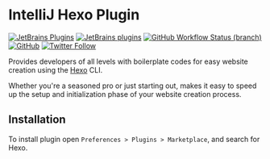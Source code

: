 # IntelliJ Hexo Plugin

[![JetBrains Plugins](https://img.shields.io/jetbrains/plugin/v/21355-hexo)](https://plugins.jetbrains.com/plugin/21355-hexo)
[![JetBrains plugins](https://img.shields.io/jetbrains/plugin/d/21355-hexo)](https://plugins.jetbrains.com/plugin/21355-hexo/versions)
[![GitHub Workflow Status (branch)](https://img.shields.io/github/actions/workflow/status/KartanHQ/intellij-hexo/build.yml?branch=master)](https://github.com/KartanHQ/intellij-hexo/actions/workflows/build.yml)
[![GitHub](https://img.shields.io/github/license/KartanHQ/intellij-hexo)](https://github.com/KartanHQ/intellij-hexo/blob/master/LICENSE)
[![Twitter Follow](https://img.shields.io/badge/follow-%40nekofar-1DA1F2?logo=twitter&style=flat)](https://twitter.com/nekofar)

<!-- Plugin description -->
Provides developers of all levels with boilerplate codes for easy website creation using the [Hexo](https://hexo.io/) CLI. 

Whether you're a seasoned pro or just starting out, makes it easy to speed up the setup and initialization phase of your website creation process.
<!-- Plugin description end -->

## Installation

To install plugin open `Preferences > Plugins > Marketplace`, and search for Hexo.

